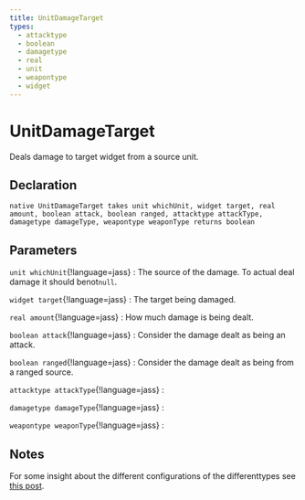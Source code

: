 ```yaml
---
title: UnitDamageTarget
types:
  - attacktype
  - boolean
  - damagetype
  - real
  - unit
  - weapontype
  - widget
---
```


# UnitDamageTarget
Deals damage to target widget from a source unit.

## Declaration

```jass
native UnitDamageTarget takes unit whichUnit, widget target, real amount, boolean attack, boolean ranged, attacktype attackType, damagetype damageType, weapontype weaponType returns boolean
```

## Parameters
`unit whichUnit`{!language=jass}
: The source of the damage. To actual deal damage it should benot`null`.

`widget target`{!language=jass}
: The target being damaged.

`real amount`{!language=jass}
: How much damage is being dealt.

`boolean attack`{!language=jass}
: Consider the damage dealt as being an attack.

`boolean ranged`{!language=jass}
: Consider the damage dealt as being from a ranged source.

`attacktype attackType`{!language=jass}
: 

`damagetype damageType`{!language=jass}
: 

`weapontype weaponType`{!language=jass}
: 

## Notes 
For some insight about the different configurations of the differenttypes see [this post](http://www.wc3c.net/showpost.php?p=1030046&postcount=19).

